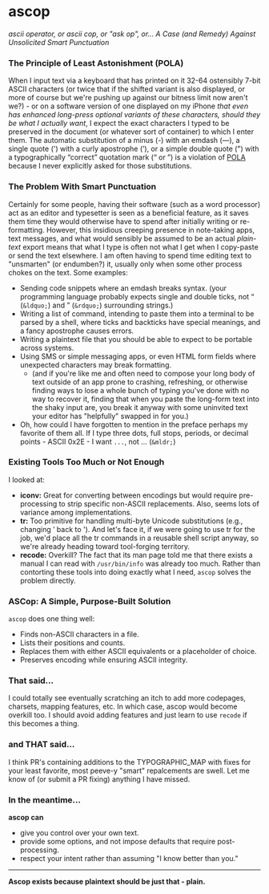 # ascop
*ascii operator, or ascii cop, or "ask op", or... A Case (and Remedy) Against Unsolicited Smart Punctuation*

### The Principle of Least Astonishment (POLA)
When I input text via a keyboard that has printed on it 32-64 ostensibly 7-bit ASCII characters (or twice that if the shifted variant is also displayed, or more of course but we're pushing up against our bitness limit now aren't we?) - or on a software version of one displayed on my iPhone *that even has enhanced long-press optional variants of these characters, should they be what I actually want*, I expect the exact characters I typed to be preserved in the document (or whatever sort of container) to which I enter them. The automatic substitution of a minus (-) with an emdash (—), a single quote (') with a curly apostrophe (’), or a simple double quote (") with a typographically “correct” quotation mark (“ or ”) is a violation of [POLA](https://en.wikipedia.org/wiki/Principle_of_least_astonishment) because I never explicitly asked for those substitutions.

### The Problem With Smart Punctuation
Certainly for some people, having their software (such as a word processor) act as an editor and typesetter is seen as a beneficial feature, as it saves them time they would otherwise have to spend after initially writing or re-formatting. However, this insidious creeping presence in note-taking apps, text messages, and what would sensibly be assumed to be an actual  *plain-text* export means that what I type is often not what I get when I copy-paste or send the text elsewhere. I am often having to spend time editing text to "unsmarten" (or endumben?) it, usually only when some other process chokes on the text. Some examples:

- Sending code snippets where an emdash breaks syntax. (your programming language probably expects single and double ticks, not &ldquo; (`&ldquo;`) and &rdquo; (`&rdquo;`) surrounding strings.)
- Writing a list of command, intending to paste them into a terminal to be parsed by a shell, where ticks and backticks have special meanings, and a fancy apostrophe causes errors.
- Writing a plaintext file that you should be able to expect to be portable across systems.
- Using SMS or simple messaging apps, or even HTML form fields where unexpected characters may break formatting.
   - (and if you're like me and often need to compose your long body of text outside of an app prone to crashing, refreshing, or otherwise finding ways to lose a whole bunch of typing you've done with no way to recover it, finding that when you paste the long-form text into the shaky input are, you break it anyway with some uninvited text your editor has "helpfully" swapped in for you.)
- Oh, how could I have forgotten to mention in the preface perhaps my favorite of them all. If I type three dots, full stops, periods, or decimal points - ASCII 0x2E - I want `...`, not &mldr; (`&mldr;`)
### Existing Tools Too Much or Not Enough

I looked at:

- **iconv:** Great for converting between encodings but would require pre-processing to strip specific non-ASCII replacements. Also, seems lots of variance among implementations.
- **tr:** Too primitive for handling multi-byte Unicode substitutions (e.g., changing ’ back to '). And let's face it, if we were going to use tr for the job, we'd place all the tr commands in a reusable shell script anyway, so we're already heading toward tool-forging territory.
- **recode:** Overkill? The fact that its man page told me that there exists a manual I can read with `/usr/bin/info` was already too much.
Rather than contorting these tools into doing exactly what I need, `ascop` solves the problem directly.

### ASCop: A Simple, Purpose-Built Solution
`ascop` does one thing well:
-  Finds non-ASCII characters in a file.
-  Lists their positions and counts.
-  Replaces them with either ASCII equivalents or a placeholder of choice.
-  Preserves encoding while ensuring ASCII integrity.

### That said...

I could totally see eventually scratching an itch to add more codepages, charsets, mapping features, etc. 
In which case, ascop would become overkill too. I should avoid adding features and just learn to use `recode`
if this becomes a thing.

### and THAT said...

I think PR's containing additions to the TYPOGRAPHIC_MAP with fixes for your least favorite, most peeve-y "smart" repalcements are swell. 
Let me know of (or submit a PR fixing) anything I have missed.

### In the meantime... 
**ascop can**
- give you control over your own text.
- provide some options, and not impose defaults that require post-processing.
- respect your intent rather than assuming "I know better than you."

____
**__Ascop exists because plaintext should be just that - plain.__**
